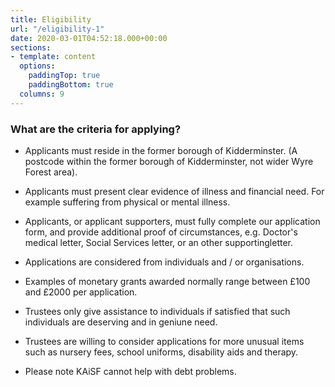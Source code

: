 ```yaml
---
title: Eligibility
url: "/eligibility-1"
date: 2020-03-01T04:52:18.000+00:00
sections:
- template: content
  options:
    paddingTop: true
    paddingBottom: true
  columns: 9
---
```


### What are the criteria for applying?

* Applicants must reside in the former borough of Kidderminster. (A postcode within the former borough of Kidderminster, not wider Wyre Forest area).

* Applicants must present clear evidence of illness and financial need. For example suffering from physical or mental illness.

* Applicants, or applicant supporters, must fully complete our application form, and provide additional proof of circumstances, e.g. Doctor's medical letter, Social Services letter, or an other supportingletter.

* Applications are considered from individuals and / or organisations.

* Examples of monetary grants awarded normally range between £100 and £2000 per application.

* Trustees only give assistance to individuals if satisfied that such individuals are deserving and in geniune need.

* Trustees are willing to consider applications for more unusual items such as nursery fees, school uniforms, disability aids and therapy.

* Please note KAiSF cannot help with debt problems. 
